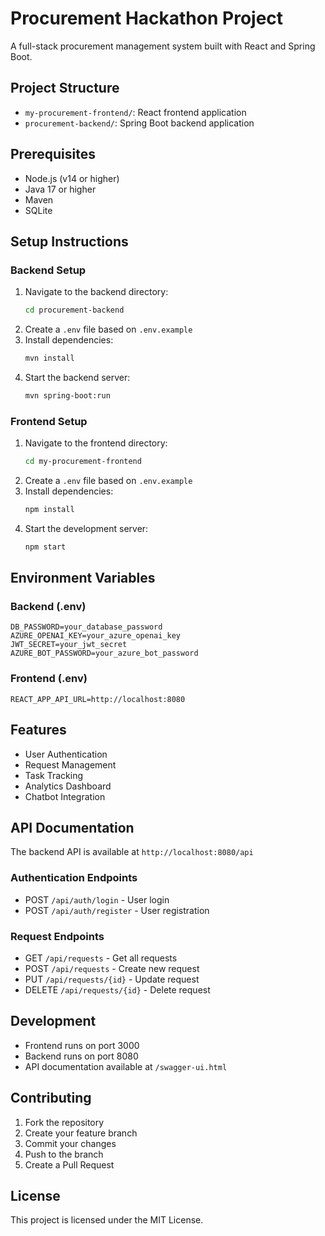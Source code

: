 # Procurement Hackathon Project

A full-stack procurement management system built with React and Spring Boot.

## Project Structure
- `my-procurement-frontend/`: React frontend application
- `procurement-backend/`: Spring Boot backend application

## Prerequisites
- Node.js (v14 or higher)
- Java 17 or higher
- Maven
- SQLite

## Setup Instructions

### Backend Setup
1. Navigate to the backend directory:
   ```bash
   cd procurement-backend
   ```
2. Create a `.env` file based on `.env.example`
3. Install dependencies:
   ```bash
   mvn install
   ```
4. Start the backend server:
   ```bash
   mvn spring-boot:run
   ```

### Frontend Setup
1. Navigate to the frontend directory:
   ```bash
   cd my-procurement-frontend
   ```
2. Create a `.env` file based on `.env.example`
3. Install dependencies:
   ```bash
   npm install
   ```
4. Start the development server:
   ```bash
   npm start
   ```

## Environment Variables

### Backend (.env)
```
DB_PASSWORD=your_database_password
AZURE_OPENAI_KEY=your_azure_openai_key
JWT_SECRET=your_jwt_secret
AZURE_BOT_PASSWORD=your_azure_bot_password
```

### Frontend (.env)
```
REACT_APP_API_URL=http://localhost:8080
```

## Features
- User Authentication
- Request Management
- Task Tracking
- Analytics Dashboard
- Chatbot Integration

## API Documentation
The backend API is available at `http://localhost:8080/api`

### Authentication Endpoints
- POST `/api/auth/login` - User login
- POST `/api/auth/register` - User registration

### Request Endpoints
- GET `/api/requests` - Get all requests
- POST `/api/requests` - Create new request
- PUT `/api/requests/{id}` - Update request
- DELETE `/api/requests/{id}` - Delete request

## Development
- Frontend runs on port 3000
- Backend runs on port 8080
- API documentation available at `/swagger-ui.html`

## Contributing
1. Fork the repository
2. Create your feature branch
3. Commit your changes
4. Push to the branch
5. Create a Pull Request

## License
This project is licensed under the MIT License. 
